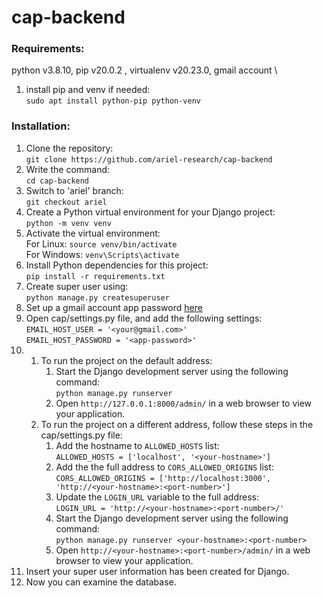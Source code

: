 # cap-backend

### Requirements:
python v3.8.10, pip v20.0.2 , virtualenv v20.23.0, 
gmail account \
1. install pip and venv if needed: \
  `sudo apt install python-pip python-venv`

### Installation:

1. Clone the repository: \
  `git clone https://github.com/ariel-research/cap-backend`
2. Write the command: \
	`cd cap-backend`
3. Switch to 'ariel' branch: \
  `git checkout ariel`
4. Create a Python virtual environment for your Django project: \
  `python -m venv venv`
5. Activate the virtual environment: \
  For Linux: `source venv/bin/activate` \
  For Windows: `venv\Scripts\activate`
6. Install Python dependencies for this project: \
  `pip install -r requirements.txt`
7. Create super user using: \
	`python manage.py createsuperuser`
8. Set up a gmail account app password [here](https://myaccount.google.com/u/5/apppasswords?rapt=AEjHL4PVSRuI1AeFAIqdg6dIjB9A4zziBSL3xoeb7ggmM9kZNb8ZZz-0GkY9PnOa7OnM5Ge1g1mt02nZYo5vdZYenIA13zjbJg)
9. Open cap/settings.py file, and add the following settings: \
	`EMAIL_HOST_USER = '<your@gmail.com>'` \
	`EMAIL_HOST_PASSWORD = '<app-password>'`
10. 
	1. To run the project on the default address:
	    1. Start the Django development server using the following command: \
		`python manage.py runserver`
	    2. Open `http://127.0.0.1:8000/admin/` in a web browser to view your application.
	2. To run the project on a different address, follow these steps in the cap/settings.py file:
	    1. Add the hostname to `ALLOWED_HOSTS` list: \
		`ALLOWED_HOSTS = ['localhost', '<your-hostname>']`
	    2. Add the the full address to `CORS_ALLOWED_ORIGINS` list: \
		`CORS_ALLOWED_ORIGINS = ['http://localhost:3000', 'http://<your-hostname>:<port-number>']`
	    3. Update the `LOGIN_URL` variable to the full address: \
		`LOGIN_URL = 'http://<your-hostname>:<port-number>/'`
	    4. Start the Django development server using the following command: \
		`python manage.py runserver <your-hostname>:<port-number>`
	    5. Open `http://<your-hostname>:<port-number>/admin/` in a web browser to view your application.
11. Insert your super user information has been created for Django.
12. Now you can examine the database.
